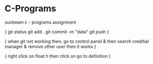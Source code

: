 # C-Programs

sunbeam c - programs assignment

{
git status
git add .
git commit -m "data"
git push
}

{
when git not working then,
go to control panel & then search creditial manager & remove other user then it works
}

{
right click on float.h then click on go to definition
}